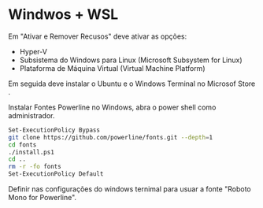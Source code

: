 # Windwos + WSL
Em "Ativar e Remover Recusos" deve ativar as opções:

- Hyper-V 
- Subsistema do Windows para Linux (Microsoft Subsystem for Linux)
- Plataforma de Máquina Virtual (Virtual Machine Platform)

Em seguida deve instalar o Ubuntu e o Windows Terminal no Microsof Store .

Instalar Fontes Powerline no Windows, abra o power shell como administrador.

```sh
Set-ExecutionPolicy Bypass
git clone https://github.com/powerline/fonts.git --depth=1
cd fonts
./install.ps1
cd ..
rm -r -fo fonts
Set-ExecutionPolicy Default
```

Definir nas configurações do windows ternimal para usuar a fonte "Roboto Mono for Powerline".
